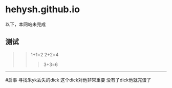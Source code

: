 # hehysh.github.io
以下，本网站未完成
## 测试
>>1+1=2
>2+2=4
>>>3+3=6
***
#启事
寻找朱yk丢失的dick
这个dick对他非常重要
没有了dick他就完蛋了
